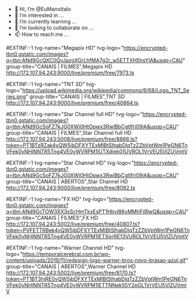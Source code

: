 - 👋 Hi, I’m @EuManoItalo
- 👀 I’m interested in ...
- 🌱 I’m currently learning ...
- 💞️ I’m looking to collaborate on ...
- 📫 How to reach me ...

<!---
EuManoItalo/EuManoItalo is a ✨ special ✨ repository because its `README.md` (this file) appears on your GitHub profile.
You can click the Preview link to take a look at your changes.
--->
#EXTINF:-1 tvg-name="Megapix HD" tvg-logo="https://encrypted-tbn0.gstatic.com/images?q=tbn:ANd9GcQXC0QyJazgXGrLhfMA7g2r_w5ETTXH5hsYlA&usqp=CAU" group-title="CANAIS | FILMES",Megapix HD
http://172.107.94.243:9000/live/premium/free/7973.ts

#EXTINF:-1 tvg-name="TNT SD" tvg-logo="https://upload.wikimedia.org/wikipedia/commons/6/68/Logo_TNT_Series.png" group-title="CANAIS | FILMES",TNT SD
http://172.107.94.243:9000/live/premium/free/40864.ts

#EXTINF:-1 tvg-name="Star Channel full HD" tvg-logo="https://encrypted-tbn0.gstatic.com/images?q=tbn:ANd9GcSoFZ7kJG0XWi0HtOpwx3RwlBbCgtlfri09iA&usqp=CAU" group-title="CANAIS | FILMES",Star Channel full HD
http://172.107.94.243:5008/live/premium/free/8866.ts?token=PT1BTzRZak4vQW5jbDFXYTExMlBtSlhabDlqTzZZbVptWm1PeGN6TnVFek0yNHlNNTR5Tng4VE0yWVRPM1lUTXdjek01UVROL1VrVEU5VlZUVmtV

#EXTINF:-1 tvg-name="Star Channel HD" tvg-logo="https://encrypted-tbn0.gstatic.com/images?q=tbn:ANd9GcSoFZ7kJG0XWi0HtOpwx3RwlBbCgtlfri09iA&usqp=CAU" group-title="CANAIS | ABERTOS",Star Channel HD
http://172.107.94.243:9000/live/premium/free/8092.ts

#EXTINF:-1 tvg-name="FX HD" tvg-logo="https://encrypted-tbn0.gstatic.com/images?q=tbn:ANd9GcTOW3XX3xScHmTkxEsPT1HbyI86yMMhFilRwQ&usqp=CAU" group-title="CANAIS | FILMES",FX HD
http://172.107.94.243:5002/live/premium/free/40807.ts?token=PVFETTRBek4vQW5jbDFXYTExMlBtSlhabDlqTzZZbVptWm1PeGN6TnVFek0yNHlNNTR5Tng4VE0yWVRPM1lETXprRE13VUROL1VrVEU5VlZUVmtV

#EXTINF:-1 tvg-name="Warner Channel HD" tvg-logo="https://temporalcerebral.com.br/wp-content/uploads/2019/11/redesign-logo-warner-bros-novo-brasao-azul.gif" group-title="CANAIS | ABERTOS",Warner Channel HD
http://172.107.94.243:5002/live/premium/free/8170.ts?token=PT1BT3hjRE0vQW5jbDFXYTExMlBtSlhabDlqTzZZbVptWm1PeGN6TnVFek0yNHlNNTR5Tng4VE0yWVRPM1lETTNNek55Y2pOL1VrVEU5VlZUVmtV
